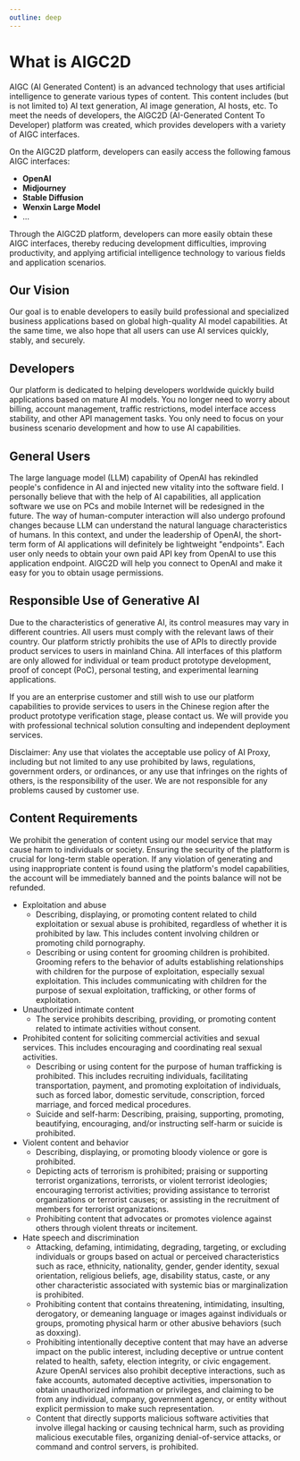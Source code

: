 ```yaml
---
outline: deep
---
```


# What is AIGC2D

AIGC (AI Generated Content) is an advanced technology that uses artificial intelligence to generate various types of content. This content includes (but is not limited to) AI text generation, AI image generation, AI hosts, etc. To meet the needs of developers, the AIGC2D (AI-Generated Content To Developer) platform was created, which provides developers with a variety of AIGC interfaces.

On the AIGC2D platform, developers can easily access the following famous AIGC interfaces:

- **OpenAI**
- **Midjourney**
- **Stable Diffusion**
- **Wenxin Large Model**
- ...

Through the AIGC2D platform, developers can more easily obtain these AIGC interfaces, thereby reducing development difficulties, improving productivity, and applying artificial intelligence technology to various fields and application scenarios.

## Our Vision

Our goal is to enable developers to easily build professional and specialized business applications based on global high-quality AI model capabilities. At the same time, we also hope that all users can use AI services quickly, stably, and securely.

## Developers

Our platform is dedicated to helping developers worldwide quickly build applications based on mature AI models. You no longer need to worry about billing, account management, traffic restrictions, model interface access stability, and other API management tasks. You only need to focus on your business scenario development and how to use AI capabilities.

## General Users

The large language model (LLM) capability of OpenAI has rekindled people's confidence in AI and injected new vitality into the software field. I personally believe that with the help of AI capabilities, all application software we use on PCs and mobile Internet will be redesigned in the future. The way of human-computer interaction will also undergo profound changes because LLM can understand the natural language characteristics of humans. In this context, and under the leadership of OpenAI, the short-term form of AI applications will definitely be lightweight "endpoints". Each user only needs to obtain your own paid API key from OpenAI to use this application endpoint. AIGC2D will help you connect to OpenAI and make it easy for you to obtain usage permissions.

## Responsible Use of Generative AI

Due to the characteristics of generative AI, its control measures may vary in different countries. All users must comply with the relevant laws of their country. Our platform strictly prohibits the use of APIs to directly provide product services to users in mainland China. All interfaces of this platform are only allowed for individual or team product prototype development, proof of concept (PoC), personal testing, and experimental learning applications.

If you are an enterprise customer and still wish to use our platform capabilities to provide services to users in the Chinese region after the product prototype verification stage, please contact us. We will provide you with professional technical solution consulting and independent deployment services.

Disclaimer: Any use that violates the acceptable use policy of AI Proxy, including but not limited to any use prohibited by laws, regulations, government orders, or ordinances, or any use that infringes on the rights of others, is the responsibility of the user. We are not responsible for any problems caused by customer use. 

## Content Requirements

We prohibit the generation of content using our model service that may cause harm to individuals or society. Ensuring the security of the platform is crucial for long-term stable operation. If any violation of generating and using inappropriate content is found using the platform's model capabilities, the account will be immediately banned and the points balance will not be refunded.

- Exploitation and abuse
    - Describing, displaying, or promoting content related to child exploitation or sexual abuse is prohibited, regardless of whether it is prohibited by law. This includes content involving children or promoting child pornography.
    - Describing or using content for grooming children is prohibited. Grooming refers to the behavior of adults establishing relationships with children for the purpose of exploitation, especially sexual exploitation. This includes communicating with children for the purpose of sexual exploitation, trafficking, or other forms of exploitation.
- Unauthorized intimate content
    - The service prohibits describing, providing, or promoting content related to intimate activities without consent.
- Prohibited content for soliciting commercial activities and sexual services. This includes encouraging and coordinating real sexual activities.
    - Describing or using content for the purpose of human trafficking is prohibited. This includes recruiting individuals, facilitating transportation, payment, and promoting exploitation of individuals, such as forced labor, domestic servitude, conscription, forced marriage, and forced medical procedures.
    - Suicide and self-harm: Describing, praising, supporting, promoting, beautifying, encouraging, and/or instructing self-harm or suicide is prohibited.
- Violent content and behavior
    - Describing, displaying, or promoting bloody violence or gore is prohibited.
    - Depicting acts of terrorism is prohibited; praising or supporting terrorist organizations, terrorists, or violent terrorist ideologies; encouraging terrorist activities; providing assistance to terrorist organizations or terrorist causes; or assisting in the recruitment of members for terrorist organizations.
    - Prohibiting content that advocates or promotes violence against others through violent threats or incitement.
- Hate speech and discrimination
    - Attacking, defaming, intimidating, degrading, targeting, or excluding individuals or groups based on actual or perceived characteristics such as race, ethnicity, nationality, gender, gender identity, sexual orientation, religious beliefs, age, disability status, caste, or any other characteristic associated with systemic bias or marginalization is prohibited.
    - Prohibiting content that contains threatening, intimidating, insulting, derogatory, or demeaning language or images against individuals or groups, promoting physical harm or other abusive behaviors (such as doxxing).
    - Prohibiting intentionally deceptive content that may have an adverse impact on the public interest, including deceptive or untrue content related to health, safety, election integrity, or civic engagement. Azure OpenAI services also prohibit deceptive interactions, such as fake accounts, automated deceptive activities, impersonation to obtain unauthorized information or privileges, and claiming to be from any individual, company, government agency, or entity without explicit permission to make such representation.
    - Content that directly supports malicious software activities that involve illegal hacking or causing technical harm, such as providing malicious executable files, organizing denial-of-service attacks, or command and control servers, is prohibited.